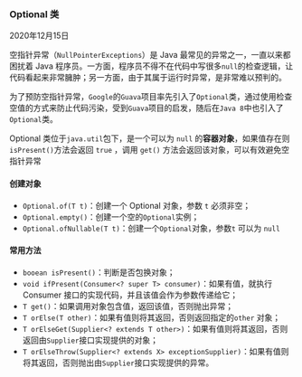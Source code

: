 ### Optional 类

2020年12月15日



空指针异常（`NullPointerExceptions`）是 Java 最常见的异常之一，一直以来都困扰着 Java 程序员。一方面，程序员不得不在代码中写很多`null`的检查逻辑，让代码看起来非常臃肿；另一方面，由于其属于运行时异常，是非常难以预判的。



为了预防空指针异常，`Google`的`Guava`项目率先引入了`Optional`类，通过使用检查空值的方式来防止代码污染，受到`Guava`项目的启发，随后在`Java 8`中也引入了`Optional`类。



Optional 类位于`java.util`包下，是一个可以为 `null` 的**容器对象**，如果值存在则`isPresent()`方法会返回 `true` ，调用 `get()` 方法会返回该对象，可以有效避免空指针异常



#### 创建对象

- `Optional.of(T t)`：创建一个 Optional 对象，参数 `t` 必须非空；
- `Optional.empty()`：创建一个空的`Optional`实例；
- `Optional.ofNullable(T t)`：创建一个`Optional`对象，参数`t` 可以为 `null`



#### 常用方法

- `booean isPresent()`：判断是否包换对象；
- `void ifPresent(Consumer<? super T> consumer)`：如果有值，就执行 Consumer 接口的实现代码，并且该值会作为参数传递给它；
- `T get()`：如果调用对象包含值，返回该值，否则抛出异常；
- `T orElse(T other)`：如果有值则将其返回，否则返回指定的`other` 对象；
- `T orElseGet(Supplier<? extends T other>)`：如果有值则将其返回，否则返回由`Supplier`接口实现提供的对象；
- `T orElseThrow(Supplier<? extends X> exceptionSupplier)`：如果有值则将其返回，否则抛出由`Supplier`接口实现提供的异常。
